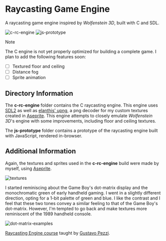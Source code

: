 # Raycasting Game Engine

A raycasting game engine inspired by *Wolfenstein 3D*, built with C and SDL.

![c-rc-engine](https://github.com/Nico-Posateri/c-and-js-raycast-engine/assets/141705409/841747f4-234a-4b19-8eb2-6cb34e028cd7)
![js-prototype](https://github.com/Nico-Posateri/c-and-js-raycast-engine/assets/141705409/f522b7d8-7144-4a0b-a7fa-3bf18a38a31e)
> [!NOTE]
> The C engine is not yet properly optimized for building a complete game.
> I plan to add the following features soon:
> - [ ] Textured floor and ceiling
> - [ ] Distance fog
> - [ ] Sprite animation

## Directory Information

The **c-rc-engine** folder contains the C raycasting engine. This engine uses [SDL2](https://github.com/libsdl-org/SDL/releases/tag/release-2.28.5) as well as [elanthis' upng](https://github.com/elanthis/upng), a png decoder for my custom textures created in [Aseprite](https://www.aseprite.org/). This engine attempts to closely emulate *Wolfenstein 3D*'s engine with some improvements, including floor and ceiling textures.

The **js-prototype** folder contains a prototype of the raycasting engine built with JavaScript, rendered in-browser.

## Additional Information

Again, the textures and sprites used in the **c-rc-engine** build were made by myself, using [Aseprite](https://www.aseprite.org/).

![textures](https://github.com/Nico-Posateri/c-and-js-raycast-engine/assets/141705409/36101add-106f-4fd3-b233-f6ad32c2b7f5)

I started reminiscing about the Game Boy's dot-matrix display and the monochromatic green of early handheld gaming. I went in a slightly different direction, opting for a 1-bit palette of green and blue. I like the contrast and I feel that these two tones convey a similar feeling to that of the Game Boy's dot-matrix. However, I'm tempted to go back and make textures more reminiscent of the 1989 handheld console.

![dot-matrix-examples](https://github.com/Nico-Posateri/c-and-js-raycast-engine/assets/141705409/3ebed8d0-7339-404c-8f80-065c29400c5c)

[Raycasting Engine course](https://pikuma.com/courses/raycasting-engine-tutorial-algorithm-javascript) taught by [Gustavo Pezzi](https://github.com/gustavopezzi).
